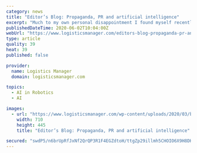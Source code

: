 ```yaml
---
category: news
title: "Editor’s Blog: Propaganda, PR and artificial intelligence"
excerpt: "Much to my own personal disappointment I found myself recently drawn into a social media spat regarding politics. Yes… I know. I shouldn’t have done it. I was disappointed in myself and should have risen above it,"
publishedDateTime: 2020-06-02T10:04:00Z
webUrl: "https://www.logisticsmanager.com/editors-blog-propaganda-pr-and-artificial-intelligence/"
type: article
quality: 39
heat: 39
published: false

provider:
  name: Logistics Manager
  domain: logisticsmanager.com

topics:
  - AI in Robotics
  - AI

images:
  - url: "https://www.logisticsmanager.com/wp-content/uploads/2020/03/brexit_image2-710w-x-445h.png"
    width: 710
    height: 445
    title: "Editor’s Blog: Propaganda, PR and artificial intelligence"

secured: "swdP5/n6brUpRfJxNf2QrQP3R1F4EGZdtoH/ttgZp29illmh5CHOIO6X9H8DHy5KG4TUPB5YgueyYe4h6mBNuQzdAZnq+Toemlf7LwgP+3GNIK0QLI4hsMVPgH3YRlcs5xFPhqX0Exx2aQb7baig+BeDb9n9LMad2PnNpO30ehwhhKb0JWH+/v/oi5Ij7L4etAkFRUJ0Eelzrq+d83esCQOXLJ6hDF9Mm13VT19+o0xqlMUqnGjdpntg5DRY/yx7SV+dDPTLEAyaRTnSx5hvgfJg+Zf7IWXT6tPZg9NDgQheHXxS1yXBZnTrf3u3iusK4kt0PDbziorLdVtFteGaJRrEQoo/vNB+mS3Ptr97ybk4lClwikZ0hyi4Ls5UwCGZ1DBbzREoJq1gF964nq7peIriDjoKTSDjYrug7rY3y9A6T2JOvVgBVkuZL2NLBj0Zq78WGfVIAuoLb0S0xndCBiiPPu/mr5LQzDN8RC6IAds=;MVY0dGKG9oKIBnsXARNFRg=="
---
```


